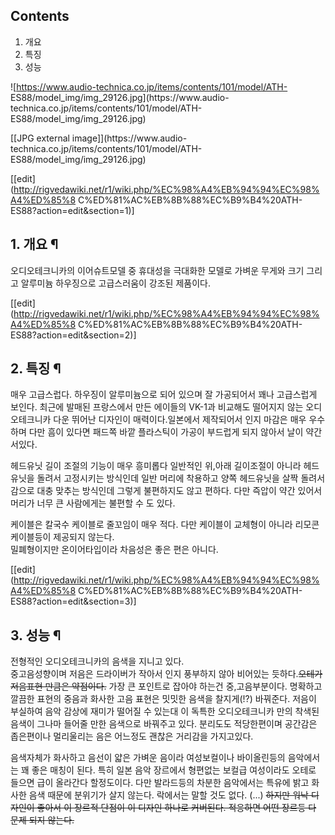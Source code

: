## Contents

    

1. 개요 
2. 특징 
3. 성능 

  

![https://www.audio-technica.co.jp/items/contents/101/model/ATH-
ES88/model_img/img_29126.jpg](https://www.audio-
technica.co.jp/items/contents/101/model/ATH-ES88/model_img/img_29126.jpg)

[[JPG external image]](https://www.audio-
technica.co.jp/items/contents/101/model/ATH-ES88/model_img/img_29126.jpg)

[[edit](http://rigvedawiki.net/r1/wiki.php/%EC%98%A4%EB%94%94%EC%98%A4%ED%85%8
C%ED%81%AC%EB%8B%88%EC%B9%B4%20ATH-ES88?action=edit&section=1)]

## 1. 개요 ¶

오디오테크니카의 이어슈트모델 중 휴대성을 극대화한 모델로 가벼운 무게와 크기 그리고 알루미늄 하우징으로 고급스러움이 강조된 제품이다.

  
  

[[edit](http://rigvedawiki.net/r1/wiki.php/%EC%98%A4%EB%94%94%EC%98%A4%ED%85%8
C%ED%81%AC%EB%8B%88%EC%B9%B4%20ATH-ES88?action=edit&section=2)]

## 2. 특징 ¶

매우 고급스럽다. 하우징이 알루미늄으로 되어 있으며 잘 가공되어서 꽤나 고급스럽게 보인다. 최근에 발매된 프랑스에서 만든 에이들의 VK-1과
비교해도 떨어지지 않는 오디오테크니카 다운 뛰어난 디자인이 매력이다.일본에서 제작되어서 인지 마감은 매우 우수하며 다만 흠이 있다면 패드쪽
바깥 플라스틱이 가공이 부드럽게 되지 않아서 날이 약간 서있다.

  

헤드유닛 길이 조절의 기능이 매우 흥미롭다 일반적인 위,아래 길이조절이 아니라 헤드유닛을 돌려서 고정시키는 방식인데 일반 머리에 착용하고
양쪽 헤드유닛을 살짝 돌려서 감으로 대충 맞추는 방식인데 그렇게 불편하지도 않고 편하다. 다만 즉압이 약간 있어서 머리가 너무 큰 사람에게는
불편할 수 도 있다.

  

케이블은 칼국수 케이블로 줄꼬임이 매우 적다. 다만 케이블이 교체형이 아니라 리모콘 케이블등이 제공되지 않는다.  
밀폐형이지만 온이어타입이라 차음성은 좋은 편은 아니다.

  

[[edit](http://rigvedawiki.net/r1/wiki.php/%EC%98%A4%EB%94%94%EC%98%A4%ED%85%8
C%ED%81%AC%EB%8B%88%EC%B9%B4%20ATH-ES88?action=edit&section=3)]

## 3. 성능 ¶

  

전형적인 오디오테크니카의 음색을 지니고 있다.  
중고음성향이며 저음은 드라이버가 작아서 인지 풍부하지 않아 비어있는 듯하다.<del>오테가 저음표현 만큼은 약점이다.</del> 가장 큰
포인트로 잡아야 하는건 중,고음부분이다. 명확하고 깔끔한 표현의 중음과 화사한 고음 표현은 밋밋한 음색을 찰지게(!?) 바꿔준다. 저음이
부실하여 음악 감상에 재미가 떨어질 수 있는대 이 독특한 오디오테크니카 만의 착색된 음색이 그나마 들어줄 만한 음색으로 바꿔주고 있다.
분리도도 적당한편이며 공간감은 좁은편이나 멀리울리는 음은 어느정도 괜찮은 거리감을 가지고있다.

  

음색자체가 화사하고 음선이 얇은 가벼운 음이라 여성보컬이나 바이올린등의 음악에서는 꽤 좋은 매칭이 된다. 특히 일본 음악 장르에서 형편없는
보컬급 여성이라도 오테로 들으면 급이 올라간다 할정도이다. 다만 발라드등의 차분한 음악에서는 특유에 밝고 화사한 음색 때문에 분위기가 살지
않는다. 락에서는 말할 것도 없다. (...) <del>하지만 워낙 디자인이 좋아서 이 장르적 단점이 이 디자인 하나로 커버된다. 적응하면
어떤 장르등 다 문제 되지 않는다.</del>


